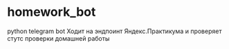 # homework_bot
python telegram bot
Ходит на эндпоинт Яндекс.Практикума и проверяет стутс проверки домашней работы
